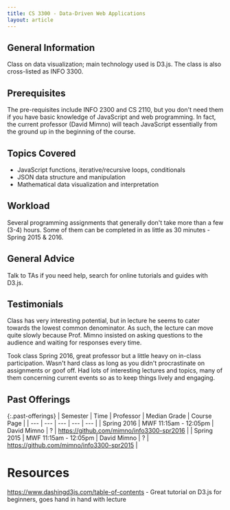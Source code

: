 ```yaml
---
title: CS 3300 - Data-Driven Web Applications
layout: article
---
```


## General Information

Class on data visualization; main technology used is D3.js. The class is also cross-listed as INFO 3300.

## Prerequisites

The pre-requisites include INFO 2300 and CS 2110, but you don't need them if you have basic knowledge of JavaScript and web programming. In fact, the current professor (David Mimno) will teach JavaScript essentially from the ground up in the beginning of the course.

## Topics Covered

  - JavaScript functions, iterative/recursive loops, conditionals
  - JSON data structure and manipulation
  - Mathematical data visualization and interpretation

## Workload

Several programming assignments that generally don't take more than a few (3-4) hours. Some of them can be completed in as little as 30 minutes - Spring 2015 & 2016.

## General Advice

Talk to TAs if you need help, search for online tutorials and guides with D3.js.

## Testimonials

Class has very interesting potential, but in lecture he seems to cater towards the lowest common denominator. As such, the lecture can move quite slowly because Prof. Mimno insisted on asking questions to the audience and waiting for responses every time.

Took class Spring 2016, great professor but a little heavy on in-class participation. Wasn't hard class as long as you didn't procrastinate on assignments or goof off. Had lots of interesting lectures and topics, many of them concerning current events so as to keep things lively and engaging.

## Past Offerings

{:.past-offerings}
| Semester | Time | Professor | Median Grade | Course Page |
| --- | --- | --- | --- | --- |
| Spring 2016 | MWF 11:15am - 12:05pm | David Mimno | ? | <https://github.com/mimno/info3300-spr2016> |
| Spring 2015 | MWF 11:15am - 12:05pm | David Mimno | ? | <https://github.com/mimno/info3300-spr2015> |

# Resources

https://www.dashingd3js.com/table-of-contents - Great tutorial on D3.js for beginners, goes hand in hand with lecture
